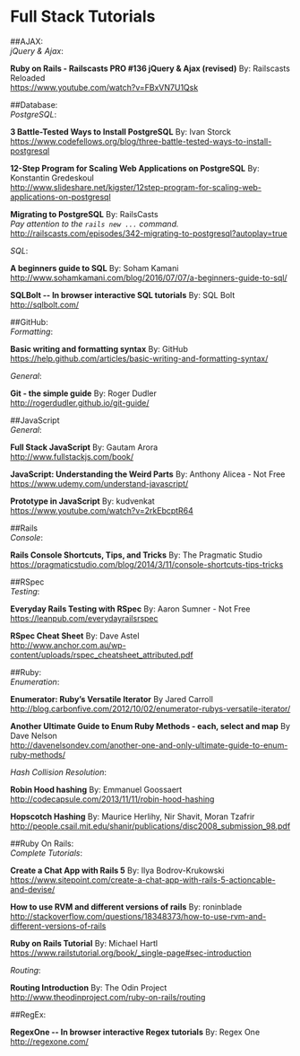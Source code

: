# Full Stack Tutorials

##AJAX:<br>
_jQuery & Ajax_:<br>

**Ruby on Rails - Railscasts PRO #136 jQuery & Ajax (revised)**
By: Railscasts Reloaded<br>
https://www.youtube.com/watch?v=FBxVN7U1Qsk

##Database:<br>
_PostgreSQL_:<br>

**3 Battle-Tested Ways to Install PostgreSQL**
By: Ivan Storck<br>
https://www.codefellows.org/blog/three-battle-tested-ways-to-install-postgresql

**12-Step Program for Scaling Web Applications on PostgreSQL**
By: Konstantin Gredeskoul<br>
http://www.slideshare.net/kigster/12step-program-for-scaling-web-applications-on-postgresql

**Migrating to PostgreSQL**
By: RailsCasts<br>
*Pay attention to the `rails new ...` command.*<br>
http://railscasts.com/episodes/342-migrating-to-postgresql?autoplay=true<br>

_SQL_:<br>

**A beginners guide to SQL**
By: Soham Kamani<br>
http://www.sohamkamani.com/blog/2016/07/07/a-beginners-guide-to-sql/

**SQLBolt -- In browser interactive SQL tutorials**
By: SQL Bolt<br>
http://sqlbolt.com/

##GitHub:<br>
_Formatting_:<br>

**Basic writing and formatting syntax**
By: GitHub<br>
https://help.github.com/articles/basic-writing-and-formatting-syntax/

_General_:<br>

**Git - the simple guide**
By: Roger Dudler<br>
http://rogerdudler.github.io/git-guide/

##JavaScript<br>
_General_: <br>

**Full Stack JavaScript**
By: Gautam Arora<br>
http://www.fullstackjs.com/book/

**JavaScript: Understanding the Weird Parts**
By: Anthony Alicea - Not Free<br>
https://www.udemy.com/understand-javascript/

**Prototype in JavaScript**
By: kudvenkat<br>
https://www.youtube.com/watch?v=2rkEbcptR64

##Rails<br>
_Console_: <br>

**Rails Console Shortcuts, Tips, and Tricks**
By: The Pragmatic Studio<br>
https://pragmaticstudio.com/blog/2014/3/11/console-shortcuts-tips-tricks

##RSpec<br>
_Testing_:

**Everyday Rails Testing with RSpec**
By: Aaron Sumner - Not Free<br>
https://leanpub.com/everydayrailsrspec

**RSpec Cheat Sheet**
By: Dave Astel<br>
http://www.anchor.com.au/wp-content/uploads/rspec_cheatsheet_attributed.pdf

##Ruby:<br>
_Enumeration_:<br>

**Enumerator: Ruby’s Versatile Iterator**
By Jared Carroll<br>
http://blog.carbonfive.com/2012/10/02/enumerator-rubys-versatile-iterator/

**Another Ultimate Guide to Enum Ruby Methods - each, select and map**
By Dave Nelson<br>
http://davenelsondev.com/another-one-and-only-ultimate-guide-to-enum-ruby-methods/

_Hash Collision Resolution_:<br>

**Robin Hood hashing**
By: Emmanuel Goossaert<br>
http://codecapsule.com/2013/11/11/robin-hood-hashing

**Hopscotch Hashing**
By: Maurice Herlihy, Nir Shavit, Moran Tzafrir<br>
http://people.csail.mit.edu/shanir/publications/disc2008_submission_98.pdf

##Ruby On Rails:<br>
_Complete Tutorials_:<br>

**Create a Chat App with Rails 5**
By: Ilya Bodrov-Krukowski<br>
https://www.sitepoint.com/create-a-chat-app-with-rails-5-actioncable-and-devise/

**How to use RVM and different versions of rails**
By: roninblade<br>
http://stackoverflow.com/questions/18348373/how-to-use-rvm-and-different-versions-of-rails

**Ruby on Rails Tutorial**
By: Michael Hartl<br>
https://www.railstutorial.org/book/_single-page#sec-introduction

_Routing_:<br>

**Routing Introduction**
By: The Odin Project<br>
http://www.theodinproject.com/ruby-on-rails/routing

##RegEx:<br>

**RegexOne -- In browser interactive Regex tutorials**
By: Regex One<br>
http://regexone.com/
